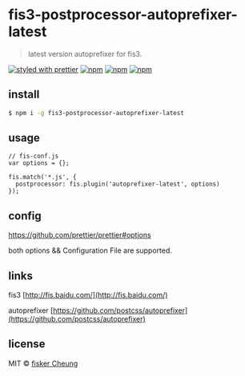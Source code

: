 # fis3-postprocessor-autoprefixer-latest

> latest version autoprefixer for fis3.

[![styled with prettier](https://img.shields.io/badge/styled_with-prettier-ff69b4.svg?style=flat-square)](https://github.com/prettier/prettier)
[![npm](https://img.shields.io/npm/v/fis3-postprocessor-autoprefixer-latest.svg?style=flat-square)](https://www.npmjs.com/package/fis3-postprocessor-autoprefixer-latest)
[![npm](https://img.shields.io/npm/dt/fis3-postprocessor-autoprefixer-latest.svg?style=flat-square)](https://www.npmjs.com/package/fis3-postprocessor-autoprefixer-latest)
[![npm](https://img.shields.io/npm/dm/fis3-postprocessor-autoprefixer-latest.svg?style=flat-square)](https://www.npmjs.com/package/fis3-postprocessor-autoprefixer-latest)

## install

```sh
$ npm i -g fis3-postprocessor-autoprefixer-latest
```

## usage

```
// fis-conf.js
var options = {};

fis.match('*.js', {
  postprocessor: fis.plugin('autoprefixer-latest', options)
});
```

## config
https://github.com/prettier/prettier#options

both options && Configuration File are supported.



## links

  fis3 [http://fis.baidu.com/](http://fis.baidu.com/)

  autoprefixer [https://github.com/postcss/autoprefixer](https://github.com/postcss/autoprefixer)


## license
MIT © [fisker Cheung](https://github.com/fisker)
